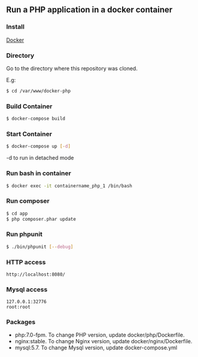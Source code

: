 Run a PHP application in a docker container
---
### Install
[Docker](https://www.docker.com/products/docker)

### Directory
Go to the directory where this repository was cloned.

E.g:
```bash
$ cd /var/www/docker-php
```

### Build Container
```bash
$ docker-compose build
```
### Start Container
```bash
$ docker-compose up [-d]
```
-d to run in detached mode

### Run bash in container
```bash
$ docker exec -it containername_php_1 /bin/bash
```

### Run composer
```bash
$ cd app
$ php composer.phar update
```

### Run phpunit
```bash
$ ./bin/phpunit [--debug]
```

### HTTP access
```
http://localhost:8080/
```

### Mysql access
```
127.0.0.1:32776
root:root
```

### Packages
- php:7.0-fpm. To change PHP version, update docker/php/Dockerfile.
- nginx:stable. To change Nginx version, update docker/nginx/Dockerfile.
- mysql:5.7. To change Mysql version, update docker-compose.yml

